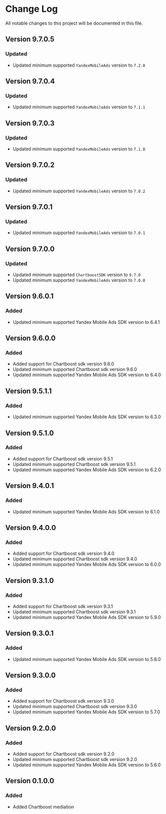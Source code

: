 # Change Log

All notable changes to this project will be documented in this file.

## Version 9.7.0.5

### Updated

- Updated minimum supported `YandexMobileAds` version to `7.2.0`

## Version 9.7.0.4

### Updated

- Updated minimum supported `YandexMobileAds` version to `7.1.1`

## Version 9.7.0.3

### Updated

- Updated minimum supported `YandexMobileAds` version to `7.1.0`

## Version 9.7.0.2

### Updated

- Updated minimum supported `YandexMobileAds` version to `7.0.2`

## Version 9.7.0.1

### Updated

- Updated minimum supported `YandexMobileAds` version to `7.0.1`

## Version 9.7.0.0

### Updated

- Updated minimum supported `ChartboostSDK` version to `9.7.0`
- Updated minimum supported `YandexMobileAds` version to `7.0.0`

## Version 9.6.0.1

### Added

- Updated minimum supported Yandex Mobile Ads SDK version to 6.4.1

## Version 9.6.0.0

### Added

- Added support for Chartboost sdk version 9.6.0
- Updated minimum supported Chartboost sdk version 9.6.0
- Updated minimum supported Yandex Mobile Ads SDK version to 6.4.0

## Version 9.5.1.1

### Added

- Updated minimum supported Yandex Mobile Ads SDK version to 6.3.0

## Version 9.5.1.0

### Added

- Added support for Chartboost sdk version 9.5.1
- Updated minimum supported Chartboost sdk version 9.5.1
- Updated minimum supported Yandex Mobile Ads SDK version to 6.2.0

## Version 9.4.0.1

### Added

- Updated minimum supported Yandex Mobile Ads SDK version to 6.1.0

## Version 9.4.0.0

### Added

- Added support for Chartboost sdk version 9.4.0
- Updated minimum supported Chartboost sdk version 9.4.0
- Updated minimum supported Yandex Mobile Ads SDK version to 6.0.0

## Version 9.3.1.0

### Added

- Added support for Chartboost sdk version 9.3.1
- Updated minimum supported Chartboost sdk version 9.3.1
- Updated minimum supported Yandex Mobile Ads SDK version to 5.9.0

## Version 9.3.0.1

### Added

- Updated minimum supported Yandex Mobile Ads SDK version to 5.8.0

## Version 9.3.0.0

### Added

- Added support for Chartboost sdk version 9.3.0
- Updated minimum supported Chartboost sdk version 9.3.0
- Updated minimum supported Yandex Mobile Ads SDK version to 5.7.0

## Version 9.2.0.0

### Added

- Added support for Chartboost sdk version 9.2.0
- Updated minimum supported Chartboost sdk version 9.2.0
- Updated minimum supported Yandex Mobile Ads SDK version to 5.6.0

## Version 0.1.0.0

### Added

- Added Chartboost mediation
